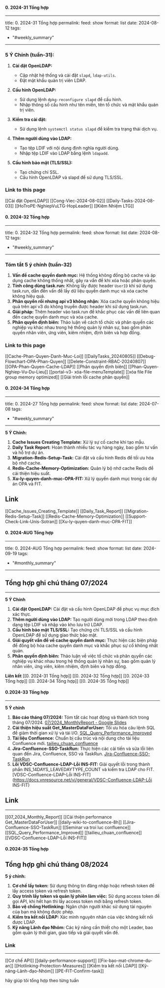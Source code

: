 #### 0. 2024-31 Tổng hợp

---
title: 0. 2024-31 Tổng hợp
permalink: 
feed: show
format: list
date: 2024-08-12
tags:
  - "#weekly_summary"
---
 
### 5 Ý Chính (tuần-31):

1. **Cài đặt OpenLDAP:**
   - Cập nhật hệ thống và cài đặt `slapd`, `ldap-utils`.
   - Đặt mật khẩu quản trị viên LDAP.

2. **Cấu hình OpenLDAP:**
   - Sử dụng lệnh `dpkg-reconfigure slapd` để cấu hình.
   - Nhập thông số cấu hình như tên miền, tên tổ chức và mật khẩu quản trị viên.

3. **Kiểm tra cài đặt:**
   - Sử dụng lệnh `systemctl status slapd` để kiểm tra trạng thái dịch vụ.

4. **Thêm người dùng vào LDAP:**
   - Tạo tệp LDIF với nội dung định nghĩa người dùng.
   - Nhập tệp LDIF vào LDAP bằng lệnh `ldapadd`.

5. **Cấu hình bảo mật (TLS/SSL):**
   - Tạo chứng chỉ SSL.
   - Cấu hình OpenLDAP và slapd để sử dụng TLS/SSL.


### Link to this page

[[Cài đặt OpenLDAP]]
[[Cong-Viec-2024-08-02]]
[[Daily-Tasks-2024-08-03]]
[[HoTroPE-NghiepVuLTG-HopLeader]]
[[Kiêm Nhiệm LTG]]


#### 0. 2024-32 Tổng hợp


---
title: 0. 2024-32 Tổng hợp
permalink: 
feed: show
format: list
date: 2024-08-12
tags:
  - "#weekly_summary"
---
 
### Tóm tắt 5 ý chính (tuần-32)

1. **Vấn đề cache quyền danh mục:** Hệ thống không đồng bộ cache và áp dụng cache không thống nhất, gây ra vấn đề khi xóa hoặc phân quyền.
2. **Tính công dùng task.run:** Không lấy được header `UserID` khi sử dụng task.run, dẫn đến vấn đề lấy dữ liệu quyền danh mục và xóa cache không hiệu quả.
3. **Phân quyền rồi nhưng api v3 không nhận:** Xóa cache quyền không hiệu quả trên api v3 do không truyền được header khi sử dụng task.run.
4. **Giải pháp:** Thêm header vào task.run để khắc phục các vấn đề liên quan đến cache quyền danh mục và xóa cache.
5. **Phân quyền định biên:** Thảo luận về cách tổ chức và phân quyền các nghiệp vụ khác nhau trong hệ thống quản lý nhân sự, bao gồm phân quyền nhân viên, ứng viên, kiêm nhiệm, định biên và hợp đồng.

### Link to this page
 [[Cache-Phan-Quyen-Danh-Muc-Loi]]
 [[DailyTasks_20240805]]
 [[Debug-Flowchart-OPA-Phan-Quyen]]
 [[Delete-Constraint-RBAC-20240807]]
[[OPA-Phan-Quyen-Cache-LDAP]]
[[Phân quyền định biên]]
[[Phan-Quyen-Nghiep-Vu-Du-Lieu]]
[[portal-v3- xóa-file-menuTemplate]]
[[xóa file File group memory optimized]]
[[Giải trình lỗi cache phân quyền]]



#### 0. 2024-34 Tổng hợp


---
title: 0. 2024-27 Tổng hợp
permalink: 
feed: show
format: list
date: 2024-07-08
tags:
  - "#weekly_summary"
---
**5 Ý Chính:**

1. **Cache Issues Creating Template:** Xử lý sự cố cache khi tạo mẫu.
2. **Daily Task Report:** Hoàn thành nhiều tác vụ hàng ngày, bao gồm tư vấn và hỗ trợ dự án.
3. **Migration-Redis-Setup-Task:** Cài đặt và cấu hình Redis để tối ưu hóa bộ nhớ cache.
4. **Redis-Cache-Memory-Optimization:** Quản lý bộ nhớ cache Redis để cải thiện hiệu suất.
5. **Xu-ly-quyen-danh-muc-OPA-FIT:** Xử lý quyền danh mục trong các dự án OPA và FIT.

## Link
[[Cache_Issues_Creating_Template]]
[[Daily_Task_Report]]
[[Migration-Redis-Setup-Task]]
[[Redis-Cache-Memory-Optimization]]
[[Support-Check-Link-Unis-Sotran]]
[[Xu-ly-quyen-danh-muc-OPA-FIT]]

#### 0. 2024-AUG Tổng hợp


---
title: 0. 2024-AUG Tổng hợp
permalink: 
feed: show
format: list
date: 2024-09-19
tags:
  - "#monthly_summary"
---
## Tổng hợp ghi chú tháng 07/2024
--- 
**5 Ý Chính**

1. **Cài đặt OpenLDAP:** Cài đặt và cấu hình OpenLDAP để phục vụ mục đích xác thực.
2. **Thêm người dùng vào LDAP:** Tạo người dùng mới trong LDAP theo định dạng tệp LDIF và nhập vào kho lưu trữ LDAP.
3. **Cấu hình bảo mật TLS/SSL:** Tạo chứng chỉ TLS/SSL và cấu hình OpenLDAP để sử dụng giao thức bảo mật.
4. **Giải quyết vấn đề về cache quyền danh mục:** Thực hiện các biện pháp để đồng bộ hóa cache quyền danh mục và khắc phục sự cố không nhất quán.
5. **Phân quyền định biên:** Thảo luận về việc tổ chức và phân quyền các nghiệp vụ khác nhau trong hệ thống quản lý nhân sự, bao gồm quản lý nhân viên, ứng viên, kiêm nhiệm, định biên và hợp đồng.

**Liên kết**
[[0. 2024-31 Tổng hợp]]
[[0. 2024-32 Tổng hợp]]
[[0. 2024-33 Tổng hợp]]
[[0. 2024-34 Tổng hợp]]
[[0. 2024-35 Tổng hợp]]



#### 0.2024-33 Tổng hợp




--- 
**5 Ý chính**

1. **Báo cáo tháng 07/2024:** Tóm tắt các hoạt động và thành tích trong tháng 07/2024. [07/2024_MonthlyReport - Google Slides](https://docs.google.com/presentation/d/1T3FRRkUeeFIkK1wfLwtq8JYI5uEelCMytHT41ya82Yc/edit#slide=id.g28bc3d6ac16_0_34)
2. **Cải thiện hiệu suất Get_MasterDataForUser:** Tối ưu hóa câu lệnh SQL để giảm thời gian xử lý và tải I/O. [SQL_Query_Performance_Improved](https://docs.vnresource.net/vi/general/SQL_Query_Performance_Improved)
3. **Tài liệu Confluence:** Chuẩn bị cấu trúc và nội dung cho tài liệu Confluence mới. [tailieu_chuan_confluence](https://docs.vnresource.net/vi/general/tailieu_chuan_confluence)
4. **Jira-Confluence-SSO-TaskRun:** Thực hiện các cải tiến và sửa lỗi liên quan đến Jira, Confluence, SSO và TaskRun. [Jira-Confluence-SSO-TaskRun](https://docs.vnresource.net/vi/general/Jira-Confluence-SSO-TaskRun)
5. **Lỗi VDSC-Confluence-LDAP-Lỗi INS-FIT:** Giải quyết lỗi trong thành phần INS_14DAYS_LEAVEDAYTYPE_COUNT và kiểm tra LDAP cho FIT. [VDSC-Confluence-LDAP-Lỗi INS-FIT](https://docs.vnresource.net/vi/general/VDSC-Confluence-LDAP-Lỗi INS-FIT)

## Link
--- 
[[07_2024_Monthly_Report]]
[[Cải thiện performance Get_MasterDataForUser]]
[[daily-wiki-to-confluence-8h]]
[[Jira-Confluence-SSO-TaskRun]]
[[Seminar va troi luc confluence]]
[[SQL_Query_Performance_Improved]]
[[tailieu_chuan_confluence]]
[[VDSC-Confluence-LDAP-Lỗi INS-FIT]]



#### 0.2024-35 Tổng hợp


Tổng hợp ghi chú tháng 08/2024
--- 
**5 ý chính:**

1. **Cơ chế lấy token:** Sử dụng thông tin đăng nhập hoặc refresh token để lấy access token và refresh token.
2. **Quy trình lấy token và quản lý phiên làm việc:** Sử dụng access token để gọi API, khi hết hạn thì lấy access token mới bằng refresh token.
3. **Bảo vệ chống Hotlinking:** Ngăn chặn người khác sử dụng tài nguyên của bạn mà không được phép.
4. **Kiểm tra kết nối LDAP:** Xác minh nguyên nhân của việc không kết nối được LDAP.
5. **Kỹ năng Lãnh đạo Nhóm:** Các kỹ năng cần thiết cho một Leader, bao gồm quản lý thời gian, giao tiếp và giải quyết vấn đề.

 

### Link 
---
[[Cơ chế API]]
[[daily-performance-support]]
[[Fix-bao-mat-chrome-du-an]]
[[Hotlinking-Protection-Measures]]
[[Kiểm tra kết nối LDAP]]
[[Kỹ-năng-Lãnh-đạo-Nhóm]]
[[PE-FIT-Confirm-task]]



hãy giúp tôi tổng hợp theo từng tuần

